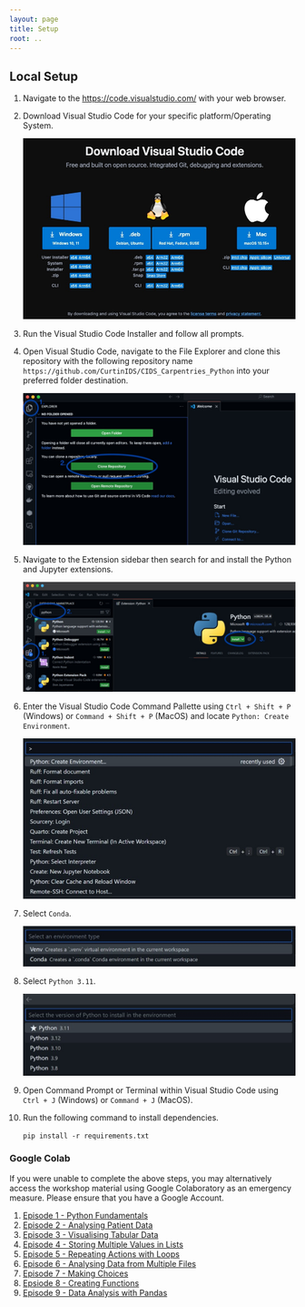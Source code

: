```yaml
---
layout: page
title: Setup
root: ..
---
```


## Local Setup
1. Navigate to the https://code.visualstudio.com/ with your web browser.  

2. Download Visual Studio Code for your specific platform/Operating System.  


    ![Download Visual Studio Code](../assets/vs_code_download.jpg)


3. Run the Visual Studio Code Installer and follow all prompts.  


4. Open Visual Studio Code, navigate to the File Explorer and clone this repository with the following repository name `https://github.com/CurtinIDS/CIDS_Carpentries_Python` into your preferred folder destination.

    ![Clone Repository with Visual Studio Code](../assets/vs_code_clone_repo.jpg)
5. Navigate to the Extension sidebar then search for and install the Python and Jupyter extensions.  

    ![Installing Extensions](../assets/vs_code_extensions.jpg)
6. Enter the Visual Studio Code Command Pallette using `Ctrl + Shift + P` (Windows) or `Command + Shift + P` (MacOS) and locate `Python: Create Environment`.  

    ![Creating a Virtual Environment](../assets/vs_code_create_environment.jpg)  
7. Select `Conda`.

    ![Creating a Conda Environment](../assets/conda_env.jpg)
8. Select `Python 3.11`.  

    ![Selecting Python Version](../assets/python_version.jpg)
9. Open Command Prompt or Terminal within Visual Studio Code using `Ctrl + J` (Windows) or `Command + J` (MacOS).  

10. Run the following command to install dependencies.  

    `pip install -r requirements.txt`

### Google Colab
If you were unable to complete the above steps, you may alternatively access the workshop material using Google Colaboratory as an emergency measure. Please ensure that you have a Google Account.
1. [Episode 1 - Python Fundamentals](https://colab.research.google.com/github/CurtinIDS/CIDS_Carpentries_Python/blob/main/notebooks/1_Python_Fundamentals.ipynb)
2. [Episode 2 - Analysing Patient Data](https://colab.research.google.com/github/CurtinIDS/CIDS_Carpentries_Python/blob/main/notebooks/2_Analysing_Patient_Data.ipynb)
3. [Episode 3 - Visualising Tabular Data](https://colab.research.google.com/github/CurtinIDS/CIDS_Carpentries_Python/blob/main/notebooks/3_Visualising_Tabular_Data.ipynb)
4. [Episode 4 - Storing Multiple Values in Lists](https://colab.research.google.com/github/CurtinIDS/CIDS_Carpentries_Python/blob/main/notebooks/4_Storing_Multiple_Values_in_Lists.ipynb)
5. [Episode 5 - Repeating Actions with Loops](https://colab.research.google.com/github/CurtinIDS/CIDS_Carpentries_Python/blob/main/notebooks/5_Repeating_Actions_with_Loops.ipynb)
6. [Episode 6 - Analysing Data from Multiple Files](https://colab.research.google.com/github/CurtinIDS/CIDS_Carpentries_Python/blob/main/notebooks/6_Analysing_Data_from_Multiple_Files.ipynb)
7. [Episode 7 - Making Choices](https://colab.research.google.com/github/CurtinIDS/CIDS_Carpentries_Python/blob/main/notebooks/7_Making_Choices.ipynb)
8. [Epsiode 8 - Creating Functions](https://colab.research.google.com/github/CurtinIDS/CIDS_Carpentries_Python/blob/main/notebooks/8_Creating_Functions.ipynb)
9. [Episode 9 - Data Analysis with Pandas](https://colab.research.google.com/github/CurtinIDS/CIDS_Carpentries_Python/blob/main/notebooks/9_Data_Analysis_with_Pandas.ipynb)